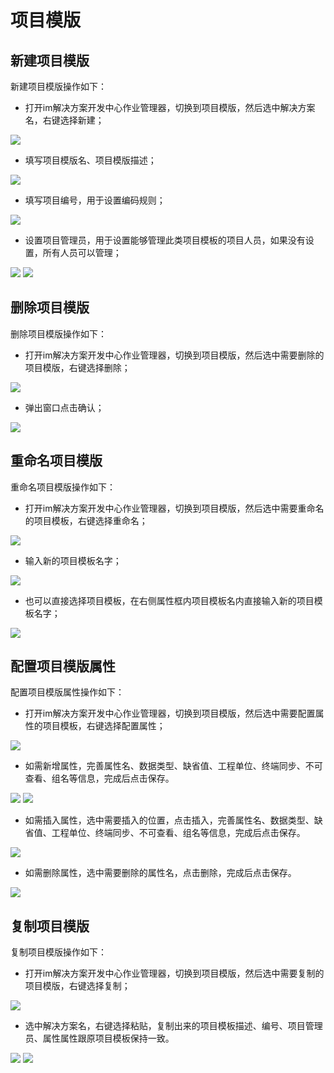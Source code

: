 # 项目模版

## 新建项目模版

新建项目模版操作如下：

* 打开im解决方案开发中心作业管理器，切换到项目模版，然后选中解决方案名，右键选择新建；

![](./images/新建项目模板.jpg)

* 填写项目模版名、项目模版描述；

![](./images/项目模板信息.jpg)

* 填写项目编号，用于设置编码规则；

![](./images/项目模板编号.jpg)

* 设置项目管理员，用于设置能够管理此类项目模板的项目人员，如果没有设置，所有人员可以管理；

![](./images/项目管理员.jpg)
![](./images/项目管理员编辑.jpg)

## 删除项目模版

删除项目模版操作如下：

* 打开im解决方案开发中心作业管理器，切换到项目模版，然后选中需要删除的项目模版，右键选择删除；

![](./images/删除项目模板.jpg)

* 弹出窗口点击确认；

![](./images/删除项目模板确认.jpg)

## 重命名项目模版

重命名项目模版操作如下：

* 打开im解决方案开发中心作业管理器，切换到项目模版，然后选中需要重命名的项目模板，右键选择重命名；

![](./images/重命名项目模板1.jpg)

* 输入新的项目模板名字；

![](./images/重命名项目模板2.jpg)

* 也可以直接选择项目模板，在右侧属性框内项目模板名内直接输入新的项目模板名字；

![](./images/重命名项目模板3.jpg)

## 配置项目模版属性

配置项目模版属性操作如下：

* 打开im解决方案开发中心作业管理器，切换到项目模版，然后选中需要配置属性的项目模板，右键选择配置属性；

![](./images/配置项目属性1.jpg)

* 如需新增属性，完善属性名、数据类型、缺省值、工程单位、终端同步、不可查看、组名等信息，完成后点击保存。

![](./images/新增项目属性1.jpg)
![](./images/新增项目属性2.jpg)

* 如需插入属性，选中需要插入的位置，点击插入，完善属性名、数据类型、缺省值、工程单位、终端同步、不可查看、组名等信息，完成后点击保存。

![](./images/插入项目属性.jpg)

* 如需删除属性，选中需要删除的属性名，点击删除，完成后点击保存。

![](./images/删除项目属性.jpg)

## 复制项目模版

复制项目模版操作如下：

* 打开im解决方案开发中心作业管理器，切换到项目模版，然后选中需要复制的项目模版，右键选择复制；

![](./images/复制项目模板.jpg)

* 选中解决方案名，右键选择粘贴，复制出来的项目模板描述、编号、项目管理员、属性属性跟原项目模板保持一致。

![](./images/粘贴项目模板.jpg)
![](./images/复制项目模板属性1.jpg)


